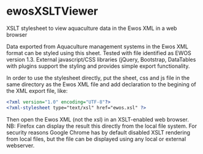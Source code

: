 # ewosXSLTViewer
XSLT stylesheet to view aquaculture data in the Ewos XML in a web browser

Data exported from Aquaculture management systems in the Ewos XML format can be styled using this sheet.  Tested with file identified as EWOS version 1.3. External javascript/CSS libraries (jQuery, Bootstrap, DataTables with plugins support the styling and provides simple export functionality.

In order to use the stylesheet directly, put the sheet, css and js file in the same directory as the Ewos XML file and add declaration
to the begining of the XML export file, like:

```xml
<?xml version="1.0" encoding="UTF-8"?>
<?xml-stylesheet type="text/xsl" href="ewos.xsl" ?>
```

Then open the Ewos XML (not the xsl) in an XSLT-enabled web browser. 
NB: Firefox can display the result this directly from the local file system. 
For security reasons Google Chrome has by default disabled XSLT rendering from local files, but the file can be displayed using 
any local or external webserver.
